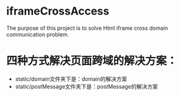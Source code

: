 # iframeCrossAccess
The purpose of this project is to solve Html iframe cross domain communication problem.
# 四种方式解决页面跨域的解决方案：
* static/domain文件夹下是：domain的解决方案
* static/postMessage文件夹下是：postMessage的解决方案